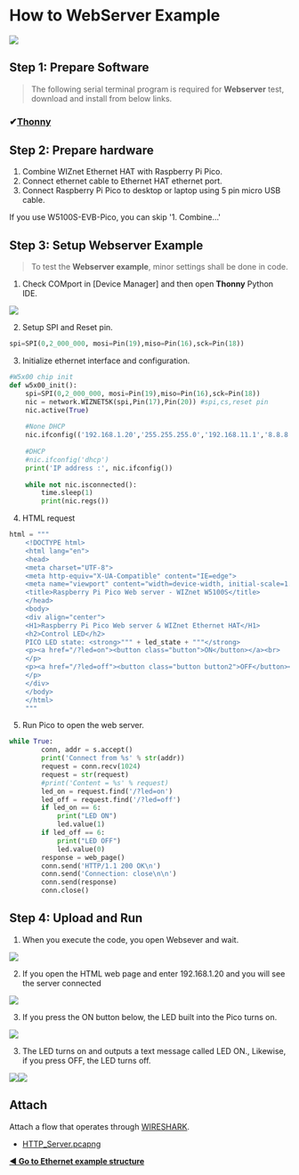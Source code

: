 # How to WebServer Example

![][link-http]


## Step 1: Prepare Software

> The following serial terminal program is required for **Webserver** test, download and install from below links.

### &#10004;[**Thonny**][link-thonny]




## Step 2: Prepare hardware

1. Combine WIZnet Ethernet HAT with Raspberry Pi Pico.
2. Connect ethernet cable to Ethernet HAT ethernet port.
3. Connect Raspberry Pi Pico to desktop or laptop using 5 pin micro USB cable.



If you use W5100S-EVB-Pico, you can skip '1. Combine...'



## Step 3: Setup Webserver Example

> To test the **Webserver example**, minor settings shall be done in code.

1. Check COMport in [Device Manager] and then open **Thonny** Python IDE.

![][link-thonny_http]

2. Setup SPI and Reset pin.

```python
spi=SPI(0,2_000_000, mosi=Pin(19),miso=Pin(16),sck=Pin(18))
```

3. Initialize ethernet interface and configuration.

```python
#W5x00 chip init
def w5x00_init():
    spi=SPI(0,2_000_000, mosi=Pin(19),miso=Pin(16),sck=Pin(18))
    nic = network.WIZNET5K(spi,Pin(17),Pin(20)) #spi,cs,reset pin
    nic.active(True)
    
    #None DHCP
    nic.ifconfig(('192.168.1.20','255.255.255.0','192.168.11.1','8.8.8.8'))
    
    #DHCP
    #nic.ifconfig('dhcp')
    print('IP address :', nic.ifconfig())
    
    while not nic.isconnected():
        time.sleep(1)
        print(nic.regs())
```

4. HTML request

```python
html = """
    <!DOCTYPE html>
    <html lang="en">
    <head>
    <meta charset="UTF-8">
    <meta http-equiv="X-UA-Compatible" content="IE=edge">
    <meta name="viewport" content="width=device-width, initial-scale=1.0">
    <title>Raspberry Pi Pico Web server - WIZnet W5100S</title>
    </head>
    <body>
    <div align="center">
    <H1>Raspberry Pi Pico Web server & WIZnet Ethernet HAT</H1>
    <h2>Control LED</h2>
    PICO LED state: <strong>""" + led_state + """</strong>
    <p><a href="/?led=on"><button class="button">ON</button></a><br>
    </p>
    <p><a href="/?led=off"><button class="button button2">OFF</button></a><br>
    </p>
    </div>
    </body>
    </html>
    """
```

5. Run Pico to open the web server.

```python
while True:
        conn, addr = s.accept()
        print('Connect from %s' % str(addr))
        request = conn.recv(1024)
        request = str(request)
        #print('Content = %s' % request)
        led_on = request.find('/?led=on')
        led_off = request.find('/?led=off')
        if led_on == 6:
            print("LED ON")
            led.value(1)
        if led_off == 6:
            print("LED OFF")
            led.value(0)
        response = web_page()
        conn.send('HTTP/1.1 200 OK\n')
        conn.send('Connection: close\n\n')
        conn.send(response)
        conn.close()
```



## Step 4: Upload and Run

1. When you execute the code, you open Websever and wait.

![][link-webserver_1]

2. If you open the HTML web page and enter 192.168.1.20 and you will see the server connected

![][link-webserver_2]

3. If you press the ON button below, the LED built into the Pico turns on.

![][link-webserver_3]

3. The LED turns on and outputs a text message called LED ON., Likewise, if you press OFF, the LED turns off.

![][link-webserver_4]![][link-webserver_5]



## Attach

Attach a flow that operates through [WIRESHARK][link-wireshark].

- [HTTP_Server.pcapng](https://github.com/Wiznet/RP2040-HAT-MicroPython/blob/main/example/HTTP/HTTP_Server/HTTP_Server.pcapng)


 [**◀ Go to Ethernet example structure**](#ethernet_example_structure)



<!--
Link
-->

[link-thonny]: https://thonny.org/
[link-http]: https://github.com/Wiznet/RP2040-HAT-MicroPython/blob/main/static/images/HTTP/HTTP.png

[link-wireshark]: https://www.wireshark.org/#download



[link-thonny_http]: https://github.com/Wiznet/RP2040-HAT-MicroPython/blob/main/static/images/HTTP/Thonny_conf_1.png



[link-webserver_1]: https://github.com/Wiznet/RP2040-HAT-MicroPython/blob/main/static/images/HTTP/webserver_1.png
[link-webserver_2]: https://github.com/Wiznet/RP2040-HAT-MicroPython/blob/main/static/images/HTTP/webserver_2.png
[link-webserver_3]: https://github.com/Wiznet/RP2040-HAT-MicroPython/blob/main/static/images/HTTP/webserver_3.png
[link-webserver_4]: https://github.com/Wiznet/RP2040-HAT-MicroPython/blob/main/static/images/HTTP/webserver_4.png
[link-webserver_5]: https://github.com/Wiznet/RP2040-HAT-MicroPython/blob/main/static/images/HTTP/Webserver_6.jpg

